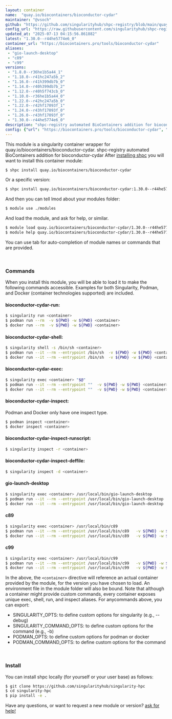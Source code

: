 ```yaml
---
layout: container
name:  "quay.io/biocontainers/bioconductor-cydar"
maintainer: "@vsoch"
github: "https://github.com/singularityhub/shpc-registry/blob/main/quay.io/biocontainers/bioconductor-cydar/container.yaml"
config_url: "https://raw.githubusercontent.com/singularityhub/shpc-registry/main/quay.io/biocontainers/bioconductor-cydar/container.yaml"
updated_at: "2025-07-13 04:15:56.861882"
latest: "1.30.0--r44he5774e6_0"
container_url: "https://biocontainers.pro/tools/bioconductor-cydar"
aliases:
 - "gio-launch-desktop"
 - "c89"
 - "c99"
versions:
 - "1.8.0--r36he1b5a44_1"
 - "1.18.0--r41hc247a5b_2"
 - "1.16.0--r41h399db7b_0"
 - "1.14.0--r40h399db7b_2"
 - "1.12.0--r40h5f743cb_0"
 - "1.10.0--r36he1b5a44_0"
 - "1.22.0--r42hc247a5b_0"
 - "1.22.0--r42hf17093f_1"
 - "1.24.0--r43hf17093f_0"
 - "1.26.0--r43hf17093f_0"
 - "1.30.0--r44he5774e6_0"
description: "shpc-registry automated BioContainers addition for bioconductor-cydar"
config: {"url": "https://biocontainers.pro/tools/bioconductor-cydar", "maintainer": "@vsoch", "description": "shpc-registry automated BioContainers addition for bioconductor-cydar", "latest": {"1.30.0--r44he5774e6_0": "sha256:6879d96771f9bf87050f475065128d5f864ddc3b02626fd2496922ec6fed4954"}, "tags": {"1.8.0--r36he1b5a44_1": "sha256:3d981f2df79e0e9ae3c5f12d24ec6eaadd6e10109e0309f0b80c6eaa4ac06e12", "1.18.0--r41hc247a5b_2": "sha256:45d364aac7eecde5d9008481a32f8e6704635be5a9ca7cfc50a9da2f075b7f23", "1.16.0--r41h399db7b_0": "sha256:93713c17a9004f6b6f2a94a3490092b4a0ae8e9fd5cc6307f228b1c513bbb7cb", "1.14.0--r40h399db7b_2": "sha256:0293febf97ecab22d63f3936624c3230a8c2e8e5e842282fa0a4d3cfe4250932", "1.12.0--r40h5f743cb_0": "sha256:0729f2cdbb795d2f26a15a2a48a6fa80692aeeb1823eeac2c37479016ffa0718", "1.10.0--r36he1b5a44_0": "sha256:58a3a38065c1c46632de04b967ae31637585492fd3386d4e43b04a99c5084d7c", "1.22.0--r42hc247a5b_0": "sha256:d34e26f17eb250583982c0712a872f5ac9c56b9ce1f0e990e91001853871a28e", "1.22.0--r42hf17093f_1": "sha256:bae1e759a88552c1c88ae2ef63d16727eca5ff07ab89709b61d2ce7fc15318a9", "1.24.0--r43hf17093f_0": "sha256:34ebc2a698de592857e088d330a84a28f179db730cf7ddd1258de43c87db65b9", "1.26.0--r43hf17093f_0": "sha256:50de497b2426e569d32af44ab13f23fe32ab8dcbf1bd103d60ef3c8b7783bf1b", "1.30.0--r44he5774e6_0": "sha256:6879d96771f9bf87050f475065128d5f864ddc3b02626fd2496922ec6fed4954"}, "docker": "quay.io/biocontainers/bioconductor-cydar", "aliases": {"gio-launch-desktop": "/usr/local/bin/gio-launch-desktop", "c89": "/usr/local/bin/c89", "c99": "/usr/local/bin/c99"}}
---
```


This module is a singularity container wrapper for quay.io/biocontainers/bioconductor-cydar.
shpc-registry automated BioContainers addition for bioconductor-cydar
After [installing shpc](#install) you will want to install this container module:


```bash
$ shpc install quay.io/biocontainers/bioconductor-cydar
```

Or a specific version:

```bash
$ shpc install quay.io/biocontainers/bioconductor-cydar:1.30.0--r44he5774e6_0
```

And then you can tell lmod about your modules folder:

```bash
$ module use ./modules
```

And load the module, and ask for help, or similar.

```bash
$ module load quay.io/biocontainers/bioconductor-cydar/1.30.0--r44he5774e6_0
$ module help quay.io/biocontainers/bioconductor-cydar/1.30.0--r44he5774e6_0
```

You can use tab for auto-completion of module names or commands that are provided.

<br>

### Commands

When you install this module, you will be able to load it to make the following commands accessible.
Examples for both Singularity, Podman, and Docker (container technologies supported) are included.

#### bioconductor-cydar-run:

```bash
$ singularity run <container>
$ podman run --rm  -v ${PWD} -w ${PWD} <container>
$ docker run --rm  -v ${PWD} -w ${PWD} <container>
```

#### bioconductor-cydar-shell:

```bash
$ singularity shell -s /bin/sh <container>
$ podman run --it --rm --entrypoint /bin/sh  -v ${PWD} -w ${PWD} <container>
$ docker run --it --rm --entrypoint /bin/sh  -v ${PWD} -w ${PWD} <container>
```

#### bioconductor-cydar-exec:

```bash
$ singularity exec <container> "$@"
$ podman run --it --rm --entrypoint ""  -v ${PWD} -w ${PWD} <container> "$@"
$ docker run --it --rm --entrypoint ""  -v ${PWD} -w ${PWD} <container> "$@"
```

#### bioconductor-cydar-inspect:

Podman and Docker only have one inspect type.

```bash
$ podman inspect <container>
$ docker inspect <container>
```

#### bioconductor-cydar-inspect-runscript:

```bash
$ singularity inspect -r <container>
```

#### bioconductor-cydar-inspect-deffile:

```bash
$ singularity inspect -d <container>
```


#### gio-launch-desktop

```bash
$ singularity exec <container> /usr/local/bin/gio-launch-desktop
$ podman run --it --rm --entrypoint /usr/local/bin/gio-launch-desktop   -v ${PWD} -w ${PWD} <container> -c " $@"
$ docker run --it --rm --entrypoint /usr/local/bin/gio-launch-desktop   -v ${PWD} -w ${PWD} <container> -c " $@"
```


#### c89

```bash
$ singularity exec <container> /usr/local/bin/c89
$ podman run --it --rm --entrypoint /usr/local/bin/c89   -v ${PWD} -w ${PWD} <container> -c " $@"
$ docker run --it --rm --entrypoint /usr/local/bin/c89   -v ${PWD} -w ${PWD} <container> -c " $@"
```


#### c99

```bash
$ singularity exec <container> /usr/local/bin/c99
$ podman run --it --rm --entrypoint /usr/local/bin/c99   -v ${PWD} -w ${PWD} <container> -c " $@"
$ docker run --it --rm --entrypoint /usr/local/bin/c99   -v ${PWD} -w ${PWD} <container> -c " $@"
```



In the above, the `<container>` directive will reference an actual container provided
by the module, for the version you have chosen to load. An environment file in the
module folder will also be bound. Note that although a container
might provide custom commands, every container exposes unique exec, shell, run, and
inspect aliases. For anycommands above, you can export:

 - SINGULARITY_OPTS: to define custom options for singularity (e.g., --debug)
 - SINGULARITY_COMMAND_OPTS: to define custom options for the command (e.g., -b)
 - PODMAN_OPTS: to define custom options for podman or docker
 - PODMAN_COMMAND_OPTS: to define custom options for the command

<br>

### Install

You can install shpc locally (for yourself or your user base) as follows:

```bash
$ git clone https://github.com/singularityhub/singularity-hpc
$ cd singularity-hpc
$ pip install -e .
```

Have any questions, or want to request a new module or version? [ask for help!](https://github.com/singularityhub/singularity-hpc/issues)